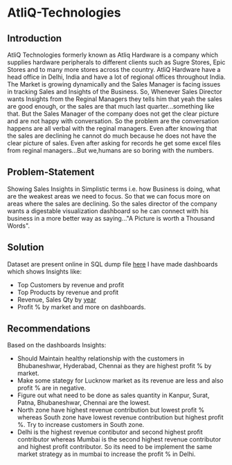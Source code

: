 # AtliQ-Technologies

## Introduction

AtliQ Technologies formerly known as Atliq Hardware is a company which supplies hardware peripherals to different clients such as Sugre Stores, Epic Stores and to many more stores across the country.
AtliQ Hardware have a head office in Delhi, India and have a lot of regional offices throughout India. The Market is growing dynamically and the Sales Manager is facing issues
in tracking Sales and Insights of the Business. So, Whenever Sales Director wants Insights from the Reginal Managers they tells him that yeah the sales are good enough, or the sales are that much last quarter...something like that. But the Sales Manager of the company does not get the clear picture and are not happy with conversation. So the problem are the conversation happens are all verbal with the reginal managers.
Even after knowing that the sales are declining he cannot do much because he does not have the clear picture of sales. Even after asking for records he get some excel files from reginal managers...But we,humans are so boring with the numbers.

## Problem-Statement

Showing Sales Insights in Simplistic terms i.e. how Business is doing, what are the weakest areas we need to focus. So that we can focus more on areas where the sales are declining. So the sales director of the company wants a digestable visualization dashboard so he can connect with his business in a more better way as saying..."A Picture is worth a Thousand Words".

## Solution

Dataset are present online in SQL dump file [here](https://github.com/codebasics/DataAnalysisProjects/tree/master/1_SalesInsights)
I have made dashboards which shows Insights like:
* Top Customers by revenue and profit
* Top Products by revenue and profit
* Revenue, Sales Qty by [year](https://github.com/TheNitiz/AtliQ-Technologies/blob/main/Dashboard_1.png)
* Profit % by market
and more on dashboards.

## Recommendations

Based on the dashboards Insights:

* Should Maintain healthy relationship with the customers in Bhubaneshwar, Hyderabad, Chennai as they are highest profit % by market.
* Make some stategy for Lucknow market as its revenue are less and also profit % are in negative.
* Figure out what need to be done as sales quantity in Kanpur, Surat, Patna, Bhubaneshwar, Chennai are the lowest.
* North zone have highest revenue contribution but lowest profit % whereas South zone have lowest revenue contribution but highest profit %. Try to increase customers in South zone.
* Delhi is the highest revenue contibutor and second highest profit contributor whereas Mumbai is the second highest revenue contributor and highest profit contributor. So its need to be implement the same market strategy as in mumbai to increase the profit % in Delhi.

